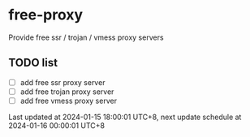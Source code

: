 
# free-proxy
Provide free ssr / trojan / vmess proxy servers


## TODO list
- [ ] add free ssr proxy server
- [ ] add free trojan proxy server
- [ ] add free vmess proxy server

Last updated at 2024-01-15 18:00:01 UTC+8, next update schedule at 2024-01-16 00:00:01 UTC+8


